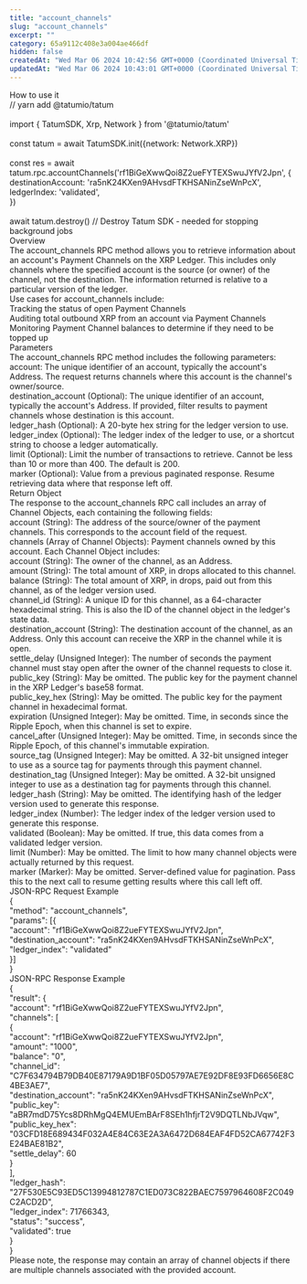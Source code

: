 ```yaml
---
title: "account_channels"
slug: "account_channels"
excerpt: ""
category: 65a9112c408e3a004ae466df
hidden: false
createdAt: "Wed Mar 06 2024 10:42:56 GMT+0000 (Coordinated Universal Time)"
updatedAt: "Wed Mar 06 2024 10:43:01 GMT+0000 (Coordinated Universal Time)"
---
```

How to use it  
// yarn add @tatumio/tatum  
​  
import { TatumSDK, Xrp, Network } from '@tatumio/tatum'  
​  
const tatum = await TatumSDK.init<Xrp>({network: Network.XRP})  
​  
const res = await tatum.rpc.accountChannels('rf1BiGeXwwQoi8Z2ueFYTEXSwuJYfV2Jpn', {  
  destinationAccount: 'ra5nK24KXen9AHvsdFTKHSANinZseWnPcX',  
  ledgerIndex: 'validated',  
})  
​  
await tatum.destroy() // Destroy Tatum SDK - needed for stopping background jobs  
Overview  
The account_channels RPC method allows you to retrieve information about an account's Payment Channels on the XRP Ledger. This includes only channels where the specified account is the source (or owner) of the channel, not the destination. The information returned is relative to a particular version of the ledger.  
Use cases for account_channels include:  
Tracking the status of open Payment Channels  
Auditing total outbound XRP from an account via Payment Channels  
Monitoring Payment Channel balances to determine if they need to be topped up  
Parameters  
The account_channels RPC method includes the following parameters:  
account: The unique identifier of an account, typically the account's Address. The request returns channels where this account is the channel's owner/source.  
destination_account (Optional): The unique identifier of an account, typically the account's Address. If provided, filter results to payment channels whose destination is this account.  
ledger_hash (Optional): A 20-byte hex string for the ledger version to use.  
ledger_index (Optional): The ledger index of the ledger to use, or a shortcut string to choose a ledger automatically.  
limit (Optional): Limit the number of transactions to retrieve. Cannot be less than 10 or more than 400. The default is 200.  
marker (Optional): Value from a previous paginated response. Resume retrieving data where that response left off.  
Return Object  
The response to the account_channels RPC call includes an array of Channel Objects, each containing the following fields:  
account (String): The address of the source/owner of the payment channels. This corresponds to the account field of the request.  
channels (Array of Channel Objects): Payment channels owned by this account. Each Channel Object includes:  
account (String): The owner of the channel, as an Address.  
amount (String): The total amount of XRP, in drops allocated to this channel.  
balance (String): The total amount of XRP, in drops, paid out from this channel, as of the ledger version used.  
channel_id (String): A unique ID for this channel, as a 64-character hexadecimal string. This is also the ID of the channel object in the ledger's state data.  
destination_account (String): The destination account of the channel, as an Address. Only this account can receive the XRP in the channel while it is open.  
settle_delay (Unsigned Integer): The number of seconds the payment channel must stay open after the owner of the channel requests to close it.  
public_key (String): May be omitted. The public key for the payment channel in the XRP Ledger's base58 format.  
public_key_hex (String): May be omitted. The public key for the payment channel in hexadecimal format.  
expiration (Unsigned Integer): May be omitted. Time, in seconds since the Ripple Epoch, when this channel is set to expire.  
cancel_after (Unsigned Integer): May be omitted. Time, in seconds since the Ripple Epoch, of this channel's immutable expiration.  
source_tag (Unsigned Integer): May be omitted. A 32-bit unsigned integer to use as a source tag for payments through this payment channel.  
destination_tag (Unsigned Integer): May be omitted. A 32-bit unsigned integer to use as a destination tag for payments through this channel.  
ledger_hash (String): May be omitted. The identifying hash of the ledger version used to generate this response.  
ledger_index (Number): The ledger index of the ledger version used to generate this response.  
validated (Boolean): May be omitted. If true, this data comes from a validated ledger version.  
limit (Number): May be omitted. The limit to how many channel objects were actually returned by this request.  
marker (Marker): May be omitted. Server-defined value for pagination. Pass this to the next call to resume getting results where this call left off.  
JSON-RPC Request Example  
{  
    "method": "account_channels",  
    "params": [{  
        "account": "rf1BiGeXwwQoi8Z2ueFYTEXSwuJYfV2Jpn",  
        "destination_account": "ra5nK24KXen9AHvsdFTKHSANinZseWnPcX",  
        "ledger_index": "validated"  
    }]  
}  
JSON-RPC Response Example  
{  
  "result": {  
    "account": "rf1BiGeXwwQoi8Z2ueFYTEXSwuJYfV2Jpn",  
    "channels": [  
      {  
        "account": "rf1BiGeXwwQoi8Z2ueFYTEXSwuJYfV2Jpn",  
        "amount": "1000",  
        "balance": "0",  
        "channel_id": "C7F634794B79DB40E87179A9D1BF05D05797AE7E92DF8E93FD6656E8C4BE3AE7",  
        "destination_account": "ra5nK24KXen9AHvsdFTKHSANinZseWnPcX",  
        "public_key": "aBR7mdD75Ycs8DRhMgQ4EMUEmBArF8SEh1hfjrT2V9DQTLNbJVqw",  
        "public_key_hex": "03CFD18E689434F032A4E84C63E2A3A6472D684EAF4FD52CA67742F3E24BAE81B2",  
        "settle_delay": 60  
      }  
    ],  
    "ledger_hash": "27F530E5C93ED5C13994812787C1ED073C822BAEC7597964608F2C049C2ACD2D",  
    "ledger_index": 71766343,  
    "status": "success",  
    "validated": true  
  }  
}  
Please note, the response may contain an array of channel objects if there are multiple channels associated with the provided account.

